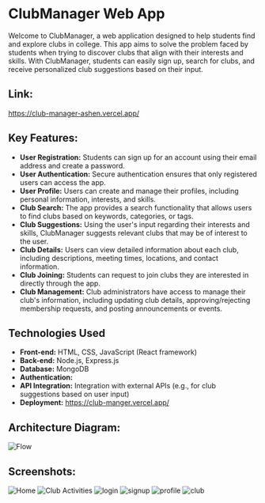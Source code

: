 # ClubManager Web App
Welcome to ClubManager, a web application designed to help students find and explore clubs in college. This app aims to solve the problem faced by students when trying to discover clubs that align with their interests and skills. With ClubManager, students can easily sign up, search for clubs, and receive personalized club suggestions based on their input.

## Link: 
https://club-manager-ashen.vercel.app/

## Key Features:

- **User Registration:** Students can sign up for an account using their email address and create a password.
- **User Authentication:** Secure authentication ensures that only registered users can access the app.
- **User Profile:** Users can create and manage their profiles, including personal information, interests, and skills.
- **Club Search:** The app provides a search functionality that allows users to find clubs based on keywords, categories, or tags.
- **Club Suggestions:** Using the user's input regarding their interests and skills, ClubManager suggests relevant clubs that may be of interest to the user.
- **Club Details:** Users can view detailed information about each club, including descriptions, meeting times, locations, and contact information.
- **Club Joining:** Students can request to join clubs they are interested in directly through the app.
- **Club Management:** Club administrators have access to manage their club's information, including updating club details, approving/rejecting membership requests, and posting announcements or events.

## Technologies Used

- **Front-end:** HTML, CSS, JavaScript (React framework)
- **Back-end:** Node.js, Express.js
- **Database:** MongoDB
- **Authentication:** 
- **API Integration:** Integration with external APIs (e.g., for club suggestions based on user input)
- **Deployment:** https://club-manger.vercel.app/
  
## Architecture Diagram:
![Flow](https://github.com/Krishna47ak/Team-Frost-Club-Manager/assets/107978867/60bb8061-ff9f-4170-9f29-3fe9904d4e21)

## Screenshots:
![Home](https://github.com/Krishna47ak/Team-Frost-Club-Manager/assets/107978867/b52e9a24-66a1-4db4-bf05-b64e901f474c)
![Club Activities](https://github.com/Krishna47ak/Team-Frost-Club-Manager/assets/107978867/22bff968-8d5d-4222-843b-8528cb685b16)
![login](https://github.com/Krishna47ak/Team-Frost-Club-Manager/assets/107978867/9767152a-214f-4118-9d09-03c6bb327260)
![signup](https://github.com/Krishna47ak/Team-Frost-Club-Manager/assets/107978867/9172d07b-b861-4189-99e3-21a5bcd4107e)
![profile](https://github.com/Krishna47ak/Team-Frost-Club-Manager/assets/107978867/4e6fffaf-a8dc-4828-93f8-fd589fb33cc8)
![club](https://github.com/Krishna47ak/Team-Frost-Club-Manager/assets/107978867/4b07e497-7640-4440-af38-0376108816ca)
